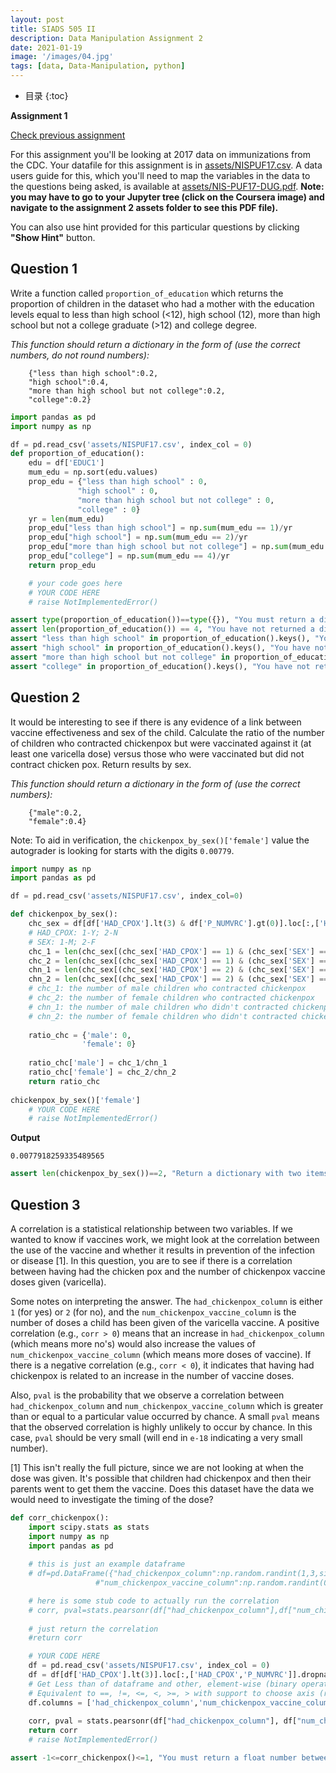 ```yaml
---
layout: post
title: SIADS 505 II
description: Data Manipulation Assignment 2
date: 2021-01-19
image: '/images/04.jpg'
tags: [data, Data-Manipulation, python]
---
```

* 目录
{:toc}

**Assignment 1**

[Check previous assignment](https://alisongh.github.io/2021/01/12/SIADS-505-Data-manipulation-assignment1.html)

For this assignment you'll be looking at 2017 data on immunizations from the CDC. Your datafile for this assignment is in [assets/NISPUF17.csv](assets/NISPUF17.csv). A data users guide for this, which you'll need to map the variables in the data to the questions being asked, is available at [assets/NIS-PUF17-DUG.pdf](assets/NIS-PUF17-DUG.pdf). **Note: you may have to go to your Jupyter tree (click on the Coursera image) and navigate to the assignment 2 assets folder to see this PDF file).**

You can also use hint provided for this particular questions by clicking **"Show Hint"** button.

## Question 1
Write a function called `proportion_of_education` which returns the proportion of children in the dataset who had a mother with the education levels equal to less than high school (<12), high school (12), more than high school but not a college graduate (>12) and college degree.

*This function should return a dictionary in the form of (use the correct numbers, do not round numbers):* 
```
    {"less than high school":0.2,
    "high school":0.4,
    "more than high school but not college":0.2,
    "college":0.2}
```

```python
import pandas as pd
import numpy as np

df = pd.read_csv('assets/NISPUF17.csv', index_col = 0)
def proportion_of_education():
    edu = df['EDUC1']
    mum_edu = np.sort(edu.values)
    prop_edu = {"less than high school" : 0,
               "high school" : 0,
               "more than high school but not college" : 0,
               "college" : 0}
    yr = len(mum_edu)
    prop_edu["less than high school"] = np.sum(mum_edu == 1)/yr
    prop_edu["high school"] = np.sum(mum_edu == 2)/yr
    prop_edu["more than high school but not college"] = np.sum(mum_edu == 3)/yr
    prop_edu["college"] = np.sum(mum_edu == 4)/yr
    return prop_edu

    # your code goes here
    # YOUR CODE HERE
    # raise NotImplementedError()
```

```python
assert type(proportion_of_education())==type({}), "You must return a dictionary."
assert len(proportion_of_education()) == 4, "You have not returned a dictionary with four items in it."
assert "less than high school" in proportion_of_education().keys(), "You have not returned a dictionary with the correct keys."
assert "high school" in proportion_of_education().keys(), "You have not returned a dictionary with the correct keys."
assert "more than high school but not college" in proportion_of_education().keys(), "You have not returned a dictionary with the correct keys."
assert "college" in proportion_of_education().keys(), "You have not returned a dictionary with the correct keys."
```

## Question 2
It would be interesting to see if there is any evidence of a link between vaccine effectiveness and sex of the child. Calculate the ratio of the number of children who contracted chickenpox but were vaccinated against it (at least one varicella dose) versus those who were vaccinated but did not contract chicken pox. Return results by sex. 

*This function should return a dictionary in the form of (use the correct numbers):* 
```
    {"male":0.2,
    "female":0.4}
```

Note: To aid in verification, the `chickenpox_by_sex()['female']` value the autograder is looking for starts with the digits `0.00779`.

```python
import numpy as np
import pandas as pd

df = pd.read_csv('assets/NISPUF17.csv', index_col=0)

def chickenpox_by_sex():
    chc_sex = df[df['HAD_CPOX'].lt(3) & df['P_NUMVRC'].gt(0)].loc[:,['HAD_CPOX','SEX']]
    # HAD_CPOX: 1-Y; 2-N
    # SEX: 1-M; 2-F
    chc_1 = len(chc_sex[(chc_sex['HAD_CPOX'] == 1) & (chc_sex['SEX'] == 1)])
    chc_2 = len(chc_sex[(chc_sex['HAD_CPOX'] == 1) & (chc_sex['SEX'] == 2)])
    chn_1 = len(chc_sex[(chc_sex['HAD_CPOX'] == 2) & (chc_sex['SEX'] == 1)])
    chn_2 = len(chc_sex[(chc_sex['HAD_CPOX'] == 2) & (chc_sex['SEX'] == 2)])
    # chc_1: the number of male children who contracted chickenpox
    # chc_2: the number of female children who contracted chickenpox
    # chn_1: the number of male children who didn't contracted chickenpox
    # chn_2: the number of female children who didn't contracted chickenpox
    
    ratio_chc = {'male': 0,
                'female': 0}
    
    ratio_chc['male'] = chc_1/chn_1
    ratio_chc['female'] = chc_2/chn_2
    return ratio_chc
    
chickenpox_by_sex()['female']
    # YOUR CODE HERE
    # raise NotImplementedError()
```
**Output**
```
0.0077918259335489565
```

```python
assert len(chickenpox_by_sex())==2, "Return a dictionary with two items, the first for males and the second for females."
```

## Question 3
A correlation is a statistical relationship between two variables. If we wanted to know if vaccines work, we might look at the correlation between the use of the vaccine and whether it results in prevention of the infection or disease [1]. In this question, you are to see if there is a correlation between having had the chicken pox and the number of chickenpox vaccine doses given (varicella).

Some notes on interpreting the answer. The `had_chickenpox_column` is either `1` (for yes) or `2` (for no), and the `num_chickenpox_vaccine_column` is the number of doses a child has been given of the varicella vaccine. A positive correlation (e.g., `corr > 0`) means that an increase in `had_chickenpox_column` (which means more no's) would also increase the values of `num_chickenpox_vaccine_column` (which means more doses of vaccine). If there is a negative correlation (e.g., `corr < 0`), it indicates that having had chickenpox is related to an increase in the number of vaccine doses. 

Also, `pval` is the probability that we observe a correlation between `had_chickenpox_column` and `num_chickenpox_vaccine_column` which is greater than or equal to a particular value occurred by chance. A small `pval` means that the observed correlation is highly unlikely to occur by chance. In this case, `pval` should be very small (will end in `e-18` indicating a very small number).

[1] This isn't really the full picture, since we are not looking at when the dose was given. It's possible that children had chickenpox and then their parents went to get them the vaccine. Does this dataset have the data we would need to investigate the timing of the dose?

```python
def corr_chickenpox():
    import scipy.stats as stats
    import numpy as np
    import pandas as pd
    
    # this is just an example dataframe
    # df=pd.DataFrame({"had_chickenpox_column":np.random.randint(1,3,size=(100)),
                   #"num_chickenpox_vaccine_column":np.random.randint(0,6,size=(100))})

    # here is some stub code to actually run the correlation
    # corr, pval=stats.pearsonr(df["had_chickenpox_column"],df["num_chickenpox_vaccine_column"])
    
    # just return the correlation
    #return corr

    # YOUR CODE HERE
    df = pd.read_csv('assets/NISPUF17.csv', index_col = 0)
    df = df[df['HAD_CPOX'].lt(3)].loc[:,['HAD_CPOX','P_NUMVRC']].dropna()
    # Get Less than of dataframe and other, element-wise (binary operator lt)
    # Equivalent to ==, !=, <=, <, >=, > with support to choose axis (rows or columns) and level for comparison
    df.columns = ['had_chickenpox_column','num_chickenpox_vaccine_column']
    
    corr, pval = stats.pearsonr(df["had_chickenpox_column"], df["num_chickenpox_vaccine_column"])
    return corr
    # raise NotImplementedError()
```
```python
assert -1<=corr_chickenpox()<=1, "You must return a float number between -1.0 and 1.0."
```
